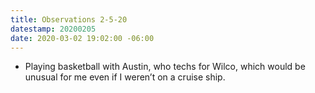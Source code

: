 ```yaml
---
title: Observations 2-5-20
datestamp: 20200205
date: 2020-03-02 19:02:00 -06:00
---
```


- Playing basketball with Austin, who techs for Wilco, which would be unusual for me even if I weren’t on a cruise ship.
